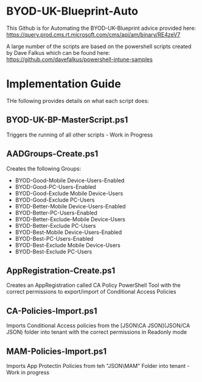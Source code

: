 # BYOD-UK-Blueprint-Auto

This Github is for Automating the BYOD-UK-Blueprint advice provided here: https://query.prod.cms.rt.microsoft.com/cms/api/am/binary/RE4zeV7

A large number of the scripts are based on the powershell scripts created by Dave Falkus which can be found here: https://github.com/davefalkus/powershell-intune-samples

# Implementation Guide #

THe following provides details on what each script does:

## BYOD-UK-BP-MasterScript.ps1 ##

Triggers the running of all other scripts - Work in Progress

## AADGroups-Create.ps1 ##

Creates the following Groups:

- BYOD-Good-Mobile Device-Users-Enabled
- BYOD-Good-PC-Users-Enabled
- BYOD-Good-Exclude Mobile Device-Users
- BYOD-Good-Exclude PC-Users
- BYOD-Better-Mobile Device-Users-Enabled
- BYOD-Better-PC-Users-Enabled
- BYOD-Better-Exclude-Mobile Device-Users
- BYOD-Better-Exclude PC-Users
- BYOD-Best-Mobile Device-Users-Enabled
- BYOD-Best-PC-Users-Enabled
- BYOD-Best-Exclude Mobile Device-Users
- BYOD-Best-Exclude PC-Users

## AppRegistration-Create.ps1 ##

Creates an AppRegistration called CA Policy PowerShell Tool with the correct permissions to export/import of Conditional Access Policies

## CA-Policies-Import.ps1 ##

Imports Conditional Access policies from the [JSON\CA JSON](JSON/CA JSON) folder into tenant with the correct permissions in Readonly mode

## MAM-Policies-Import.ps1 ##

Imports App Protectin Policies from teh "JSON\MAM" Folder into tenant -  Work in progress








